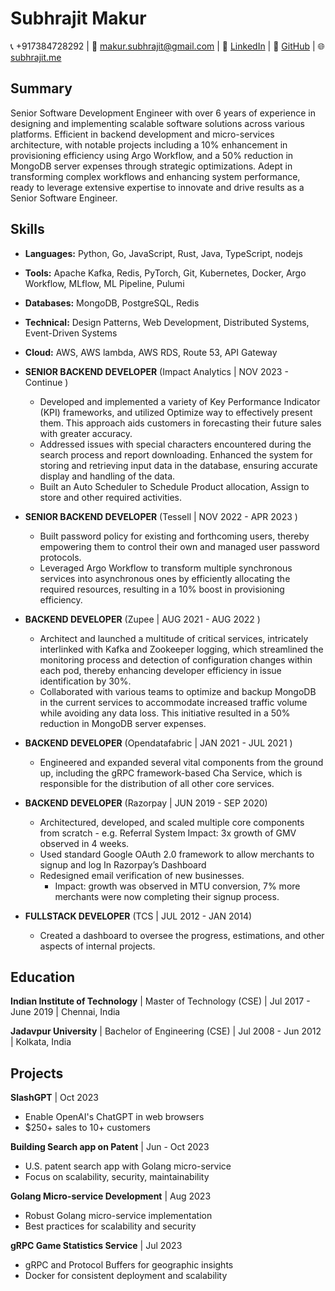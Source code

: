 
# Subhrajit Makur

📞 +917384728292 | 📧 makur.subhrajit@gmail.com | 
🔗 [LinkedIn](https://www.linkedin.com/in/subhrajitmakur/) | 🐙 [GitHub](http://github.com/avyukth) | 🌐 [subhrajit.me](https://subhrajit.me)


## Summary
Senior Software Development Engineer with over 6 years of experience in designing and implementing scalable software solutions across various platforms. Efficient in backend development and micro-services architecture, with notable projects including a 10% enhancement in provisioning efficiency using Argo Workflow, and a 50% reduction in MongoDB server expenses through strategic optimizations. Adept in transforming complex workflows and enhancing system performance, ready to leverage extensive expertise to innovate and drive results as a Senior Software Engineer.


## Skills
- **Languages:** Python, Go, JavaScript, Rust, Java, TypeScript, nodejs
- **Tools:** Apache Kafka, Redis, PyTorch, Git, Kubernetes, Docker, Argo Workflow, MLflow, ML Pipeline, Pulumi
- **Databases:** MongoDB, PostgreSQL, Redis
- **Technical:** Design Patterns, Web Development, Distributed Systems, Event-Driven Systems
- **Cloud:** AWS, AWS lambda, AWS RDS, Route 53, API Gateway

- **SENIOR BACKEND DEVELOPER**
  (Impact Analytics | NOV 2023 - Continue )

  - Developed and implemented a variety of Key Performance Indicator (KPI) frameworks, and utilized Optimize way to
effectively present them. This approach aids customers in forecasting their future sales with greater accuracy.
  - Addressed issues with special characters encountered during the search process and report downloading. Enhanced
the system for storing and retrieving input data in the database, ensuring accurate display and handling of the data.
  - Built an Auto Scheduler to Schedule Product allocation, Assign to store and other required activities.

- **SENIOR BACKEND DEVELOPER**
  (Tessell | NOV 2022 - APR 2023 )

  - Built password policy for existing and forthcoming users, thereby empowering them to control their own and managed user password protocols.
  - Leveraged Argo Workflow to transform multiple synchronous services into asynchronous ones by efficiently allocating the required resources, resulting in a 10% boost in provisioning efficiency.

- **BACKEND DEVELOPER**
  (Zupee | AUG 2021 - AUG 2022 )

  - Architect and launched a multitude of critical services, intricately interlinked with Kafka and Zookeeper logging, which streamlined the monitoring process and detection of configuration changes within each pod, thereby enhancing developer efficiency in issue identification by 30%.
  - Collaborated with various teams to optimize and backup MongoDB in the current services to accommodate increased traffic volume while avoiding any data loss. This initiative resulted in a 50% reduction in MongoDB server expenses.

- **BACKEND DEVELOPER**
  (Opendatafabric | JAN 2021 - JUL 2021 )

  - Engineered and expanded several vital components from the ground up, including the gRPC framework-based Cha Service, which is responsible for the distribution of all other core services.

- **BACKEND DEVELOPER**
  (Razorpay | JUN 2019 - SEP 2020)

  - Architectured, developed, and scaled multiple core components from scratch - e.g. Referral System Impact: 3x growth of GMV observed in 4 weeks.
  - Used standard Google OAuth 2.0 framework to allow merchants to signup and log In Razorpay’s Dashboard
  - Redesigned email verification of new businesses.
    - Impact: growth was observed in MTU conversion, 7% more merchants were now completing their signup process.

- **FULLSTACK DEVELOPER**
  (TCS | JUL 2012 - JAN 2014)
  - Created a dashboard to oversee the progress, estimations, and other aspects of internal projects.

## Education

**Indian Institute of Technology** |  Master of Technology (CSE) | Jul 2017 - June 2019 | Chennai, India

**Jadavpur University** | Bachelor of Engineering (CSE) | Jul 2008 - Jun 2012 | Kolkata, India


## Projects

**SlashGPT** | Oct 2023
- Enable OpenAI's ChatGPT in web browsers
- $250+ sales to 10+ customers

**Building Search app on Patent** | Jun - Oct 2023
- U.S. patent search app with Golang micro-service
- Focus on scalability, security, maintainability

**Golang Micro-service Development** | Aug 2023
- Robust Golang micro-service implementation
- Best practices for scalability and security

**gRPC Game Statistics Service** | Jul 2023
- gRPC and Protocol Buffers for geographic insights
- Docker for consistent deployment and scalability

<!-- ### :zap: Recent Activity -->
